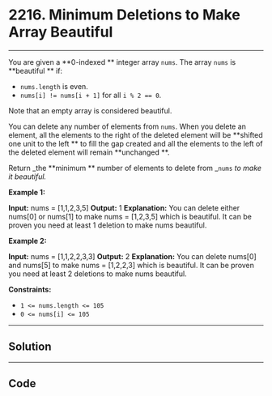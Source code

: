 # 2216. Minimum Deletions to Make Array Beautiful

---

You are given a **0-indexed ** integer array `nums`. The array `nums` is **beautiful ** if:

  * `nums.length` is even.
  * `nums[i] != nums[i + 1]` for all `i % 2 == 0`.



Note that an empty array is considered beautiful.

You can delete any number of elements from `nums`. When you delete an element, all the elements to the right of the deleted element will be **shifted one unit to the left ** to fill the gap created and all the elements to the left of the deleted element will remain **unchanged **.

Return _the **minimum ** number of elements to delete from _`nums` _to make it_ _beautiful._

 

**Example 1:**


**Input:** nums = [1,1,2,3,5]
**Output:** 1
**Explanation:** You can delete either nums[0] or nums[1] to make nums = [1,2,3,5] which is beautiful. It can be proven you need at least 1 deletion to make nums beautiful.


**Example 2:**


**Input:** nums = [1,1,2,2,3,3]
**Output:** 2
**Explanation:** You can delete nums[0] and nums[5] to make nums = [1,2,2,3] which is beautiful. It can be proven you need at least 2 deletions to make nums beautiful.


 

**Constraints:**

  * `1 <= nums.length <= 105`
  * `0 <= nums[i] <= 105`

---

## Solution



---

## Code
```python


```